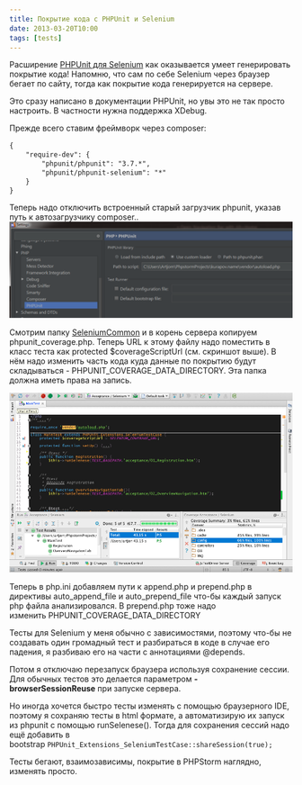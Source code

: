 ```yaml
---
title: Покрытие кода с PHPUnit и Selenium
date: 2013-03-20T10:00
tags: [tests]
---
```


Расширение [PHPUnit для Selenium](https://github.com/sebastianbergmann/phpunit-selenium) как оказывается умеет генерировать покрытие кода! Напомню, что сам по себе Selenium через браузер бегает по сайту, тогда как покрытие кода генерируется на сервере.

Это сразу написано в документации PHPUnit, но увы это не так просто настроить. В частности нужна поддержка XDebug.

Прежде всего ставим фреймворк через composer:

```
{
    "require-dev": {
        "phpunit/phpunit": "3.7.*",
        "phpunit/phpunit-selenium": "*"
    }
}
```

<!-- truncate -->

Теперь надо отключить встроенный старый загрузчик phpunit, указав путь к автозагрузчику composer..
![](../img/phpunit_unable_to_attach_test_framework_fix.png)

Cмотрим папку [SeleniumCommon](https://github.com/sebastianbergmann/phpunit-selenium/tree/master/PHPUnit/Extensions/SeleniumCommon) и в корень сервера копируем phpunit_coverage.php. Теперь URL к этому файлу надо поместить в класс теста как protected $coverageScriptUrl (см. скриншот выше). В нём надо изменить часть кода куда данные по покрытию будут складываться - PHPUNIT_COVERAGE_DATA_DIRECTORY. Эта папка должна иметь права на запись.

![](../img/Screen+Shot+2013-03-23+at+17.37.41.png)

Теперь в php.ini добавляем пути к append.php и prepend.php в директивы auto_append_file и auto_prepend_file что-бы каждый запуск php файла анализировался. В prepend.php тоже надо изменить PHPUNIT_COVERAGE_DATA_DIRECTORY

Тесты для Selenium у меня обычно с зависимостями, поэтому что-бы не создавать один громадный тест и разбираться в коде в случае его падения, я разбиваю его на части с аннотациями @depends.

Потом я отключаю перезапуск браузера используя сохранение сессии. Для обычных тестов это делается параметром **-browserSessionReuse** при запуске сервера. 

Но иногда хочется быстро тесты изменять с помощью браузерного IDE, поэтому я сохраняю тесты в html формате, а автоматизирую их запуск из phpunit с помощью runSelenese(). Тогда для сохранения сессий надо ещё добавить в bootstrap `PHPUnit_Extensions_SeleniumTestCase::shareSession(true);`

Тесты бегают, взаимозависимы, покрытие в PHPStorm наглядно, изменять просто.